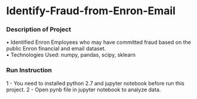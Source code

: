 # Identify-Fraud-from-Enron-Email

### Description of Project  
 • Identified Enron Employees who may have committed fraud based on the public Enron financial and email dataset.    
 • Technologies Used: numpy, pandas, scipy, sklearn

### Run Instruction
1 - You need to installed python 2.7 and jupyter notebook before run this project.
2 - Open pynb file in jupyter notebook to analyze data.
